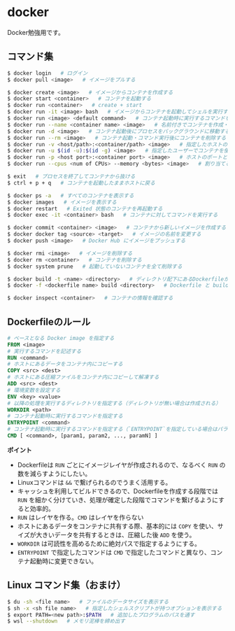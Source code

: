 # docker
Docker勉強用です。

## コマンド集

```bash
$ docker login   # ログイン
$ docker pull <image>   # イメージをプルする

$ docker create <image>   # イメージからコンテナを作成する
$ docker start <container>   # コンテナを起動する
$ docker run <container>   # create + start
$ docker run -it <image> bash   # イメージからコンテナを起動してシェルを実行する
$ docker run <image> <default command>   # コンテナ起動時に実行するコマンドを変更する
$ docker run --name <container name> <image>   # 名前付きでコンテナを作成・起動する
$ docker run -d <image>   # コンテナ起動後にプロセスをバックグラウンドに移動する
$ docker run --rm <image>   # コンテナ起動・コマンド実行後にコンテナを削除する
$ docker run -v <host/path>:<container/path> <image>   # 指定したホストのフォルダをコンテナ内のフォルダにマウントする
$ docker run -u $(id -u):$(id -g) <image>   # 指定したユーザーでコンテナを使用する
$ docker run -p <host port>:<container port> <image>   # ホストのポートとコンテナのポートを接続する
$ docker run --cpus <num of CPUs> --memory <bytes> <image>   # 割り当てるリソースの上限を指定する

$ exit   # プロセスを終了してコンテナから抜ける
$ ctrl + p + q   # コンテナを起動したままホストに戻る

$ docker ps -a   # すべてのコンテナを表示する
$ docker images   # イメージを表示する
$ docker restart   # Exited 状態のコンテナを再起動する
$ docker exec -it <container> bash   # コンテナに対してコマンドを実行する

$ docker commit <container> <image>   # コンテナから新しいイメージを作成する
$ docker docker tag <source> <target>   # イメージの名前を変更する
$ docker push <image>   # Docker Hub にイメージをプッシュする

$ docker rmi <image>   # イメージを削除する
$ docker rm <container>   # コンテナを削除する
$ docker system prune   # 起動していないコンテナを全て削除する

$ docker build -t <name> <directory>   # ディレクトリ配下にあるDockerfileから名前付きイメージを作成する
$ docker -f <dockerfile name> build <directory>   # Dockerfile と build context のパスを指定してイメージを作成する

$ docker inspect <container>   # コンテナの情報を確認する
```

## Dockerfileのルール

```Dockerfile
# ベースとなる Docker image を指定する
FROM <image>
# 実行するコマンドを記述する
RUN <command>
# ホストにあるデータをコンテナ内にコピーする
COPY <src> <dest>
# ホストにある圧縮ファイルをコンテナ内にコピーして解凍する
ADD <src> <dest> 
# 環境変数を設定する  
ENV <key> <value>
# 以降の処理を実行するディレクトリを指定する（ディレクトリが無い場合は作成される）
WORKDIR <path>
# コンテナ起動時に実行するコマンドを指定する
ENTRYPOINT <command>
# コンテナ起動時に実行するコマンドを指定する（`ENTRYPOINT`を指定している場合はパラメータだけを記述する）
CMD [ <command>, [param1, param2, ..., paramN] ]
```

**ポイント**
- Dockerfileは `RUN` ごとにイメージレイヤが作成されるので、なるべく `RUN` の数を減らすようにしたい。
- Linuxコマンドは `&&` で繋げられるのでうまく活用する。
- キャッシュを利用してビルドできるので、Dockerfileを作成する段階では `RUN` を細かく分けていき、処理が確定した段階でコマンドを繋げるようにすると効率的。 
- `RUN` はレイヤを作る。`CMD` はレイヤを作らない
- ホストにあるデータをコンテナに共有する際、基本的には `COPY` を使い、サイズが大きいデータを共有するときは、圧縮した後 `ADD` を使う。
- `WORKDIR` は可読性を高めるために絶対パスで指定するようにする。
- `ENTRYPOINT` で指定したコマンドは `CMD` で指定したコマンドと異なり、コンテナ起動時に変更できない。

## Linux コマンド集（おまけ）

```bash
$ du -sh <file name>   # ファイルのデータサイズを表示する
$ sh -x <sh file name>   # 指定したシェルスクリプトが持つオプションを表示する
$ export PATH=<new path>:$PATH   # 追加したプログラムのパスを通す
$ wsl --shutdown   # メモリ泥棒を締め出す
```
